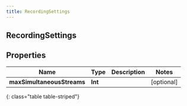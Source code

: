 ```yaml
---
title: RecordingSettings
---
```

## RecordingSettings

## Properties

|Name | Type | Description | Notes|
|------------ | ------------- | ------------- | -------------|
| **maxSimultaneousStreams** | **Int** |  | [optional] |
{: class="table table-striped"}


